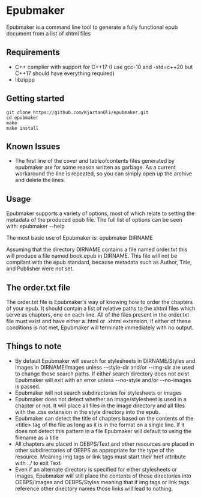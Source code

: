 # Epubmaker

Epubmaker is a command line tool to generate a fully functional epub document from a list of xhtml files

## Requirements
* C++ complier with support for C++17 (I use gcc-10 and -std=c++20 but C++17 should have everything required)
* libzippp

## Getting started

```
git clone https://github.com/KjartanOli/epubmaker.git
cd epubmaker
make
make install
```

## Known Issues
* The first line of the cover and tableofcontents files generated by epubmaker are for some reason written as garbage. As a current workaround the line is repeated, so you can simply open up the archive and delete the lines.

## Usage
Epubmaker supports a variety of options, most of which relate to setting the metadata of the produced epub file. The full list of options can be seen with:
	epubmaker --help

The most basic use of Epubmaker is:
	epubmaker DIRNAME

Assuming that the directory DIRNAME contains a file named order.txt this will produce a file named book.epub in DIRNAME. This file will not be compliant with the epub standard, because metadata such as Author, Title, and Publisher were not set.

## The order.txt file
The order.txt file is Epubmaker's way of knowing how to order the chapters of your epub. It should contain a list of relative paths to the xhtml files which serve as chapters, one on each line. All of the files present in the order.txt file must exist and have either a .html or .xhtml extension, if either of these conditions is not met, Epubmaker will terminate immediately with no output.

## Things to note
* By default Epubmaker will search for stylesheets in DIRNAME/Styles and images in DIRNAME/Images unless --style-dir and/or --img-dir are used to change those search paths. If either search directory does not exist Epubmaker will exit with an error unless --no-style and/or --no-images is passed.
* Epubmaker will not search subdirectories for stylesheets or images
* Epubmaker does not detect whether an image/stylesheet is used in a chapter or not. It will place all files in the image directory and all files with the .css extension in the style directory into the epub.
* Epubmaker can detect the title of chapters based on the contents of the \<title> tag of the file as long as it is in the format <title>TITLE</title> on a single line. If it does not detect this pattern in a file Epubmaker will default to using the filename as a title
* All chapters are placed in OEBPS/Text and other resources are placed in other subdirectories of OEBPS as appropriate for the type of the resource. Meaning img tags or link tags must start their href attribute with ../ to exit Text
* Even if an alternate directory is specified for either stylesheets or images, Epubmaker will still place the contents of those directories into OEBPS/Images and OEBPS/Styles meaning that if img tags or link tags reference other directory names those links will lead to nothing.


